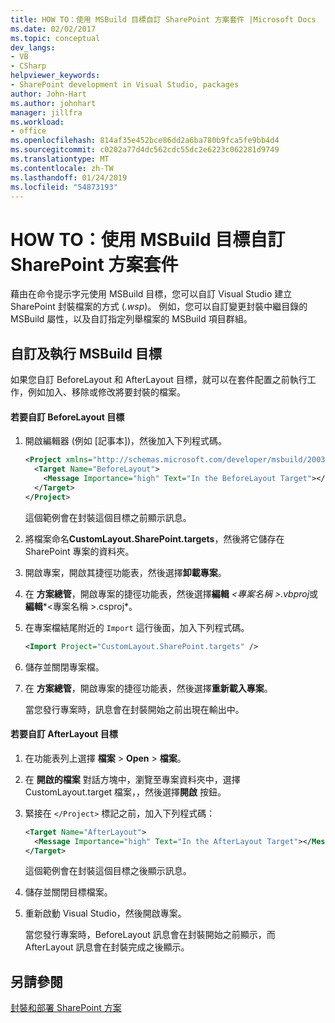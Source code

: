 ```yaml
---
title: HOW TO：使用 MSBuild 目標自訂 SharePoint 方案套件 |Microsoft Docs
ms.date: 02/02/2017
ms.topic: conceptual
dev_langs:
- VB
- CSharp
helpviewer_keywords:
- SharePoint development in Visual Studio, packages
author: John-Hart
ms.author: johnhart
manager: jillfra
ms.workload:
- office
ms.openlocfilehash: 814af35e452bce86dd2a6ba780b9fca5fe9bb4d4
ms.sourcegitcommit: c0202a77d4dc562cdc55dc2e6223c062281d9749
ms.translationtype: MT
ms.contentlocale: zh-TW
ms.lasthandoff: 01/24/2019
ms.locfileid: "54873193"
---
```

# <a name="how-to-customize-a-sharepoint-solution-package-by-using-msbuild-targets"></a>HOW TO：使用 MSBuild 目標自訂 SharePoint 方案套件
  藉由在命令提示字元使用 MSBuild 目標，您可以自訂 Visual Studio 建立 SharePoint 封裝檔案的方式 (*.wsp*)。 例如，您可以自訂變更封裝中繼目錄的 MSBuild 屬性，以及自訂指定列舉檔案的 MSBuild 項目群組。  
  
## <a name="customize-and-run-msbuild-targets"></a>自訂及執行 MSBuild 目標  
 如果您自訂 BeforeLayout 和 AfterLayout 目標，就可以在套件配置之前執行工作，例如加入、移除或修改將要封裝的檔案。  
  
#### <a name="to-customize-the-beforelayout-target"></a>若要自訂 BeforeLayout 目標  
  
1. 開啟編輯器 (例如 [記事本])，然後加入下列程式碼。  
  
   ```xml  
   <Project xmlns="http://schemas.microsoft.com/developer/msbuild/2003">  
     <Target Name="BeforeLayout">  
       <Message Importance="high" Text="In the BeforeLayout Target"></Message>  
     </Target>  
   </Project>  
   ```  
  
    這個範例會在封裝這個目標之前顯示訊息。  
  
2. 將檔案命名**CustomLayout.SharePoint.targets**，然後將它儲存在 SharePoint 專案的資料夾。  
  
3. 開啟專案，開啟其捷徑功能表，然後選擇**卸載專案**。  
  
4. 在 **方案總管**，開啟專案的捷徑功能表，然後選擇**編輯** *\<專案名稱 >.vbproj*或**編輯***\<專案名稱 >.csproj*。  
  
5. 在專案檔結尾附近的 `Import` 這行後面，加入下列程式碼。  
  
   ```xml  
   <Import Project="CustomLayout.SharePoint.targets" />  
   ```  
  
6. 儲存並關閉專案檔。  
  
7. 在 **方案總管**，開啟專案的捷徑功能表，然後選擇**重新載入專案**。  
  
   當您發行專案時，訊息會在封裝開始之前出現在輸出中。  
  
#### <a name="to-customize-the-afterlayout-target"></a>若要自訂 AfterLayout 目標  
  
1. 在功能表列上選擇 **檔案** > **Open** > **檔案**。  
  
2. 在 **開啟的檔案** 對話方塊中，瀏覽至專案資料夾中，選擇 CustomLayout.target 檔案，，然後選擇**開啟** 按鈕。  
  
3. 緊接在 `</Project>` 標記之前，加入下列程式碼：  
  
   ```xml  
   <Target Name="AfterLayout">  
     <Message Importance="high" Text="In the AfterLayout Target"></Message>  
   </Target>  
   ```  
  
    這個範例會在封裝這個目標之後顯示訊息。  
  
4. 儲存並關閉目標檔案。  
  
5. 重新啟動 Visual Studio，然後開啟專案。  
  
   當您發行專案時，BeforeLayout 訊息會在封裝開始之前顯示，而 AfterLayout 訊息會在封裝完成之後顯示。  
  
## <a name="see-also"></a>另請參閱
 [封裝和部署 SharePoint 方案](../sharepoint/packaging-and-deploying-sharepoint-solutions.md)  
